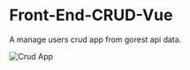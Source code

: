 # Front-End-CRUD-Vue

A manage users crud app from gorest api data.

![Crud App](https://user-images.githubusercontent.com/76787324/142736732-8eee44c2-7ee6-495e-b3b2-e3975e3e0810.png)
